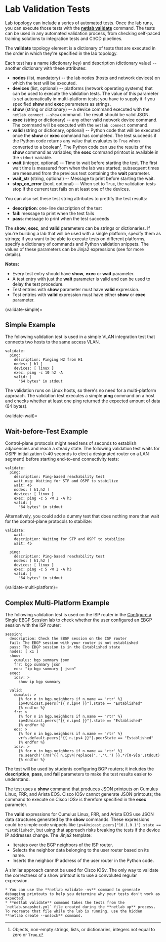 # Lab Validation Tests

Lab topology can include a series of automated tests. Once the lab runs, you can execute those tests with the **[netlab validate](../netlab/validate.md)** command. The tests can be used in any automated validation process, from checking self-paced training solutions to integration tests and CI/CD pipelines.

The **validate** topology element is a dictionary of tests that are executed in the order in which they're specified in the lab topology.

Each test has a name (dictionary key) and description (dictionary value) -- another dictionary with these attributes:

* **nodes** (list, mandatory) -- the lab nodes (hosts and network devices) on which the test will be executed.
* **devices** (list, optional) -- platforms (network operating systems) that can be used to execute the validation tests. The value of this parameter is set automatically in multi-platform tests; you have to supply it if you specified **show** and **exec** parameters as strings.
* **show** (string or dictionary) -- a device command executed with the `netlab connect --show` command. The result should be valid JSON.
* **exec** (string or dictionary) -- any other valid network device command. The command will be executed with the `netlab connect` command.
* **valid** (string or dictionary, optional) -- Python code that will be executed once the **show** or **exec** command has completed. The test succeeds if the Python code returns any value that evaluates to `True` when converted to a boolean[^TEX]. The Python code can use the results of the **show** command as variables; the **exec** command printout is available in the `stdout` variable.
* **wait** (integer, optional) -- Time to wait before starting the test. The first wait time is measured from when the lab was started; subsequent times are measured from the previous test containing the **wait** parameter.
* **wait_str** (string, optional) -- Message to print before starting the wait.
* **stop_on_error** (bool, optional) -- When set to `True`, the validation tests stop if the current test fails on at least one of the devices.

[^TEX]: Objects, non-empty strings, lists, or dictionaries, integers not equal to zero or `True`. 

You can also set these test string attributes to prettify the test results:

* **description**: one-line description of the test
* **fail**: message to print when the test fails
* **pass**: message to print when the test succeeds

The **show**, **exec**, and **valid** parameters can be strings or dictionaries. If you're building a lab that will be used with a single platform, specify them as strings; if you want to be able to execute tests on different platforms, specify a dictionary of commands and Python validation snippets. The values of these parameters can be Jinja2 expressions (see [](validate-multi-platform) for more details).

**Notes:**

* Every test entry should have **show**, **exec** or **wait** parameter.
* A test entry with just the **wait** parameter is valid and can be used to delay the test procedure.
* Test entries with **show** parameter must have **valid** expression.
* Test entries with **valid** expression must have either **show** or **exec** parameter.

(validate-simple)=
## Simple Example

The following validation test is used in a simple VLAN integration test that connects two hosts to the same access VLAN.

```
validate:
  ping:
    description: Pinging H2 from H1
    nodes: [ h1 ]
    devices: [ linux ]
    exec: ping -c 10 h2 -A
    valid: |
      "64 bytes" in stdout
```

The validation runs on Linux hosts, so there's no need for a multi-platform approach. The validation test executes a simple **ping** command on a host and checks whether at least one ping returned the expected amount of data (64 bytes).

(validate-wait)=
## Wait-before-Test Example

Control-plane protocols might need tens of seconds to establish adjacencies and reach a steady state. The following validation test waits for OSPF initialization (~40 seconds to elect a designated router on a LAN segment) before starting end-to-end connectivity tests:

```
validate:
  ping:
    description: Ping-based reachability test
    wait_msg: Waiting for STP and OSPF to stabilize
    wait: 45
    nodes: [ h1,h2 ]
    devices: [ linux ]
    exec: ping -c 5 -W 1 -A h3
    valid: |
      "64 bytes" in stdout
```

Alternatively, you could add a dummy test that does nothing more than wait for the control-plane protocols to stabilize:

```
validate:
	wait:
    description: Waiting for STP and OSPF to stabilize
    wait: 45

  ping:
    description: Ping-based reachability test
    nodes: [ h1,h2 ]
    devices: [ linux ]
    exec: ping -c 5 -W 1 -A h3
    valid: |
      "64 bytes" in stdout
```

(validate-multi-platform)=
## Complex Multi-Platform Example

The following validation test is used on the ISP router in the [Configure a Single EBGP Session](https://bgplabs.net/basic/1-session/) lab to check whether the user configured an EBGP session with the ISP router:

```
session:
  description: Check the EBGP session on the ISP router
  fail: The EBGP session with your router is not established
  pass: The EBGP session is in the Established state
  nodes: [ x1 ]
  show:
    cumulus: bgp summary json
    frr: bgp summary json
    eos: "ip bgp summary | json"
  exec:
    iosv: >
      show ip bgp summary

  valid:
    cumulus: >
      {% for n in bgp.neighbors if n.name == 'rtr' %}
      ipv4Unicast.peers["{{ n.ipv4 }}"].state == "Established"
      {% endfor %}
    frr: >
      {% for n in bgp.neighbors if n.name == 'rtr' %}
      ipv4Unicast.peers["{{ n.ipv4 }}"].state == "Established"
      {% endfor %}
    eos: >
      {% for n in bgp.neighbors if n.name == 'rtr' %}
      vrfs.default.peers["{{ n.ipv4 }}"].peerState == "Established"
      {% endfor %}
    iosv: >
      {% for n in bgp.neighbors if n.name == 'rtr' %}
      re.search('(?m)^{{ n.ipv4|replace('.','\.') }}.*?[0-9]$',stdout)
      {% endfor %}
```

The test will be used by students configuring BGP routers; it includes the **description**, **pass**, and **fail** parameters to make the test results easier to understand.

The test uses a **show** command that produces JSON printouts on Cumulus Linux, FRR, and Arista EOS. Cisco IOSv cannot generate JSON printouts; the command to execute on Cisco IOSv is therefore specified in the **exec** parameter.

The **valid** expressions for Cumulus Linux, FRR, and Arista EOS use JSON data structures generated by the **show** commands. These expressions could be simple code snippets like `ipv4Unicast.peers["10.1.0.1"].state == "Established"`, but using that approach risks breaking the tests if the device IP addresses change. The Jinja2 template:

* Iterates over the BGP neighbors of the ISP router.
* Selects the neighbor data belonging to the user router based on its name.
* Inserts the neighbor IP address of the user router in the Python code.

A similar approach cannot be used for Cisco IOSv. The only way to validate the correctness of a show printout is to use a convoluted regular expression.

```{tip}
* You can use the **‌netlab validate -vv** command to generate debugging printouts to help you determine why your tests don't work as expected.
* **‌netlab validate** command takes the tests from the `netlab.snapshot.yml` file created during the **‌netlab up** process. To recreate that file while the lab is running, use the hidden **‌netlab create --unlock** command.
```
